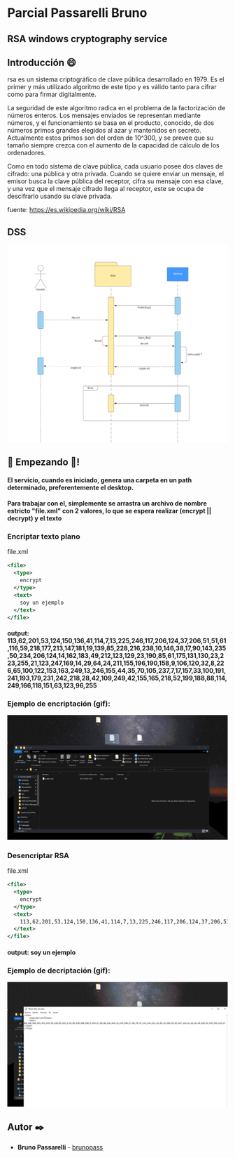 # Parcial Passarelli Bruno
## RSA windows cryptography service 

## Introducción 😄

rsa es un sistema criptográfico de clave pública desarrollado en 1979. Es el primer y más utilizado algoritmo de este tipo y es válido tanto para cifrar como para firmar digitalmente.

La seguridad de este algoritmo radica en el problema de la factorización de números enteros. Los mensajes enviados se representan mediante números, y el funcionamiento se basa en el producto, conocido, de dos números primos grandes elegidos al azar y mantenidos en secreto. Actualmente estos primos son del orden de 10^300, y se prevee que su tamaño siempre crezca con el aumento de la capacidad de cálculo de los ordenadores.

Como en todo sistema de clave pública, cada usuario posee dos claves de cifrado: una pública y otra privada. Cuando se quiere enviar un mensaje, el emisor busca la clave pública del receptor, cifra su mensaje con esa clave, y una vez que el mensaje cifrado llega al receptor, este se ocupa de descifrarlo usando su clave privada.

fuente: https://es.wikipedia.org/wiki/RSA

## DSS
![](./diagrama.png)

## 🚀 Empezando 🚀! 

#### El servicio, cuando es iniciado, genera una carpeta en un path determinado, preferentemente el desktop.
#### Para trabajar con el, simplemente se arrastra un archivo de nombre estricto "file.xml" con 2 valores, lo que se espera realizar (encrypt || decrypt) y el texto

### Encriptar texto plano
file.xml
```xml
<file>
  <type>
    encrypt
  </type>
  <text>
    soy un ejemplo
  </text>
</file>
```

#### output: 113,62,201,53,124,150,136,41,114,7,13,225,246,117,206,124,37,206,51,51,61,116,59,218,177,213,147,181,19,139,85,228,216,238,10,146,38,17,90,143,235,50,234,206,124,14,162,183,49,212,123,129,23,190,85,61,175,131,130,23,223,255,21,123,247,169,14,29,64,24,211,155,196,190,158,9,106,120,32,8,226,65,100,122,153,163,249,13,246,155,44,35,70,105,237,7,17,157,33,100,191,241,193,179,231,242,218,28,42,109,249,42,155,165,218,52,199,188,88,114,249,166,118,151,63,123,96,255



### Ejemplo de encriptación (gif): 
![](./encrypt.gif)


### Desencriptar RSA
file.xml
```xml
<file>
  <type>
    encrypt
  </type>
  <text>    
    113,62,201,53,124,150,136,41,114,7,13,225,246,117,206,124,37,206,51,51,61,116,59,218,177,213,147,181,19,139,85,228,216,238,10,146,38,17,90,143,235,50,234,206,124,14,162,183,49,212,123,129,23,190,85,61,175,131,130,23,223,255,21,123,247,169,14,29,64,24,211,155,196,190,158,9,106,120,32,8,226,65,100,122,153,163,249,13,246,155,44,35,70,105,237,7,17,157,33,100,191,241,193,179,231,242,218,28,42,109,249,42,155,165,218,52,199,188,88,114,249,166,118,151,63,123,96,255
  </text>
</file>
```
#### output: soy un ejemplo

### Ejemplo de decriptación (gif): 
![](./decrypt.gif)

## Autor ✒️

* **Bruno Passarelli** - [brunopass](https://github.com/brunopass)
